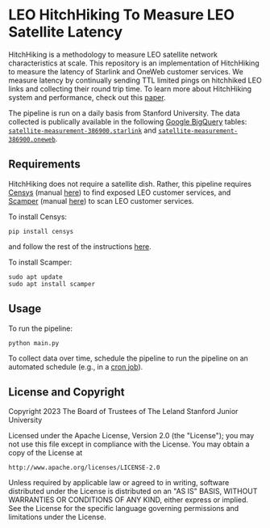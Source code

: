 # LEO HitchHiking To Measure LEO Satellite Latency

HitchHiking is a methodology to measure LEO satellite network characteristics at scale. 
This repository is an implementation of HitchHiking to measure the latency of Starlink and OneWeb customer services. 
We measure latency by continually sending TTL limited pings on hitchhiked LEO links and collecting their round trip time.
To learn more about HitchHiking system and performance, check out this [paper](https://lizizhikevich.github.io/assets/papers/LEO-HitchHiking.pdf).

The pipeline is run on a daily basis from Stanford University.
The data collected is publically available in the following [Google BigQuery](https://cloud.google.com/bigquery/docs/introduction) tables: [`satellite-measurement-386900.starlink`](console.cloud.google.com/bigquery?ws=!1m4!1m3!3m2!1ssatellite-measurement-386900!2sstarlink) and [`satellite-measurement-386900.oneweb`](console.cloud.google.com/bigquery?ws=!1m4!1m3!3m2!1ssatellite-measurement-386900!2soneweb). 


## Requirements
HitchHiking does not require a satellite dish. 
Rather, this pipeline requires [Censys](https://github.com/censys/censys-python) (manual [here](https://censys-python.readthedocs.io/en/stable/)) to find exposed LEO customer services, and [Scamper](https://www.caida.org/catalog/software/scamper/man/scamper.1.pdf) (manual [here](https://www.caida.org/catalog/software/scamper/man/scamper.1.pdf)) to scan LEO customer services. 

To install Censys:
```
pip install censys
```
and follow the rest of the instructions [here](https://github.com/censys/censys-python).

To install Scamper: 

```
sudo apt update
sudo apt install scamper
```

## Usage

To run the pipeline:

```
python main.py
```

To collect data over time, schedule the pipeline to run the pipeline on an automated schedule (e.g., in a [cron job](https://man7.org/linux/man-pages/man5/crontab.5.html)). 


## License and Copyright

Copyright 2023 The Board of Trustees of The Leland Stanford Junior University

Licensed under the Apache License, Version 2.0 (the "License");
you may not use this file except in compliance with the License.
You may obtain a copy of the License at

    http://www.apache.org/licenses/LICENSE-2.0

Unless required by applicable law or agreed to in writing, software
distributed under the License is distributed on an "AS IS" BASIS,
WITHOUT WARRANTIES OR CONDITIONS OF ANY KIND, either express or implied.
See the License for the specific language governing permissions and
limitations under the License.

